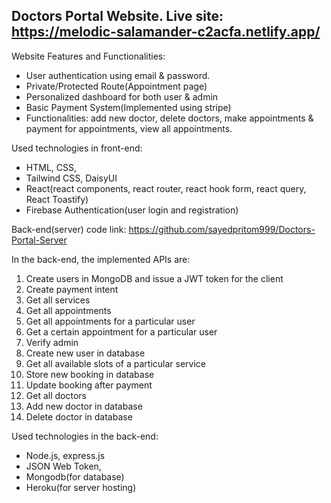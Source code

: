## Doctors Portal Website. Live site: https://melodic-salamander-c2acfa.netlify.app/

Website Features and Functionalities:
* User authentication using email & password. 
* Private/Protected Route(Appointment page)
* Personalized dashboard for both user & admin
* Basic Payment System(Implemented using stripe) 
* Functionalities: add new doctor, delete doctors, make appointments & payment for appointments, view all appointments. 

Used technologies in front-end:
* HTML, CSS, 
* Tailwind CSS, DaisyUI
* React(react components, react router, react hook form, react query, React Toastify)
* Firebase Authentication(user login and registration)



Back-end(server) code link: https://github.com/sayedpritom999/Doctors-Portal-Server

In the back-end, the implemented APIs are:
1. Create users in MongoDB and issue a JWT token for the client
2. Create payment intent
3. Get all services
4. Get all appointments
5. Get all appointments for a particular user
6. Get a certain appointment for a particular user
7. Verify admin
8. Create new user in database
9. Get all available slots of a particular service
10. Store new booking in database
11. Update booking after payment
12. Get all doctors
13. Add new doctor in database
14. Delete doctor in database

Used technologies in the back-end:
* Node.js, express.js
* JSON Web Token,
* Mongodb(for database)
* Heroku(for server hosting)
